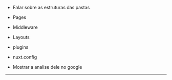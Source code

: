 - Falar sobre as estruturas das pastas

- Pages

- Middleware

- Layouts

- plugins

- nuxt.config

- Mostrar a analise dele no google

---
